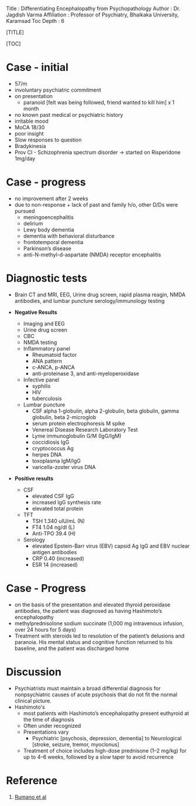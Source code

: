 Title         : Differentiating Encephalopathy from Psychopathology
Author        : Dr. Jagdish Varma
Affiliation   : Professor of Psychiatry, Bhaikaka University, Karamsad
Toc Depth     : 6

[TITLE]

[TOC]

# Case - initial
- 57/m
- involuntary psychiatric commitment
- on presentation
	- paranoid [felt was being followed, friend wanted to kill him] x 1 month
- no known past medical or psychiatric history
- irritable mood
- MoCA 18/30
- poor insight
- Slow responses to question
- Bradykinesia
- Prov CI - Schizophrenia spectrum disorder -> started on Risperidone 1mg/day

# Case - progress
- no improvement after 2 weeks
- due to non-response + lack of past and family h/o, other D/Ds were pursued
   - meningoencephalitis
   - delirium
   - Lewy body dementia
   - dementia with behavioral disturbance
   - frontotemporal dementia
   - Parkinson’s disease
   - anti-N-methyl-d-aspartate (NMDA) receptor encephalitis

# Diagnostic tests
- Brain CT and MRI, EEG, Urine drug screen, rapid plasma reagin, NMDA antibodies, and lumbar puncture serology/immunology testing

- **Negative Results**
	- Imaging and EEG
	- Urine drug screen
	- CBC
	- NMDA testing
	- Inflammatory panel
      - Rheumatoid factor
      - ANA pattern
      - c-ANCA, p-ANCA
      - anti-proteinase 3, and anti-myeloperoxidase
	- Infective panel
      - syphilis
      - HIV
      - tuberculosis
	- Lumbar puncture
      - CSF alpha 1-globulin, alpha 2-globulin, beta globulin, gamma globulin, beta 2-microglob
      - serum protein electrophoresis M spike
      - Venereal Disease Research Laboratory Test
      - Lyme immunoglobulin G/M (IgG/IgM)
      - coccidiosis IgG
      - cryptococcus Ag
      - herpes DNA
      - toxoplasma IgM/IgG
      - varicella-zoster virus DNA

- **Positive results**
	- CSF
		- elevated CSF IgG
		- increased IgG synthesis rate
		- elevated total protein
	- TFT
		- TSH 1.340 uIU/mL (N)
		- FT4 1.04 ng/dl (L)
		- Anti-TPO 39.4 (H)
	- Serology
		- elevated Epstein-Barr virus (EBV) capsid Ag IgG and EBV nuclear antigen antibodies
		- CRP 0.40 (increased)
		- ESR 14 (increased)

# Case - Progress
- on the basis of the presentation and elevated thyroid peroxidase antibodies, the patient was diagnosed as having Hashimoto’s encephalopathy
- methylprednisolone sodium succinate (1,000 mg intravenous infusion, over 24 hours for 5 days)
- Treatment with steroids led to resolution of the patient’s delusions and paranoia. His mental status and cognitive function returned to his baseline, and the patient was discharged home

# Discussion
- Psychiatrists must maintain a broad differential diagnosis for nonpsychiatric causes of acute psychosis that do not fit the normal clinical picture.
- Hashimoto's
	- most patients with Hashimoto’s encephalopathy present euthyroid at the time of diagnosis
	- Often under recognized
	- Presentations vary
		- Psychiatric [psychosis, depression, dementia] to Neurological [stroke, seizure, tremor, myoclonus]
	- Treatment of choice includes high-dose prednisone (1–2 mg/kg) for up to 4–6 weeks, followed by a slow taper to avoid recurrence

# Reference
1. [Rumano et al](https://psychiatryonline.org/doi/10.1176/appi.ajp-rj.2019.150204)
